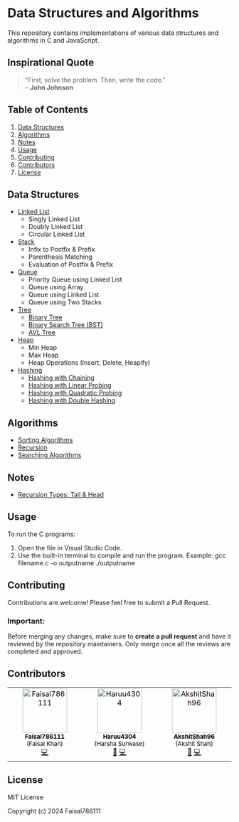 # Data Structures and Algorithms

This repository contains implementations of various data structures and algorithms in C and JavaScript.

## Inspirational Quote

> "First, solve the problem. Then, write the code."  
> – **John Johnson**

## Table of Contents

1. [Data Structures](#data-structures)
2. [Algorithms](#algorithms)
3. [Notes](#notes)
4. [Usage](#usage)
5. [Contributing](#contributing)
6. [Contributors](#contributors)
7. [License](#license)

## Data Structures

- [Linked List](./Linked%20List/Singly%20Linked%20List)
  - Singly Linked List
  - Doubly Linked List
  - Circular Linked List
- [Stack](./stack)
  - Infix to Postfix & Prefix
  - Parenthesis Matching
  - Evaluation of Postfix & Prefix
- [Queue](./Queue)
  - Priority Queue using Linked List
  - Queue using Array
  - Queue using Linked List
  - Queue using Two Stacks
- [Tree](./Tree)
  - [Binary Tree](./Tree/Binary%20Tree)
  - [Binary Search Tree (BST)](./Tree/BST)
  - [AVL Tree](./Tree/AVL)
- [Heap](./Heap)
  - Min Heap
  - Max Heap
  - Heap Operations (Insert, Delete, Heapify)
- [Hashing](./Hash)
  - [Hashing with Chaining](./Hash/Chaining)
  - [Hashing with Linear Probing](./Hash/Linear%20Probing)
  - [Hashing with Quadratic Probing](./Hash/Quadratic%20Probing)
  - [Hashing with Double Hashing](./Hash/Double%20Hashing)

## Algorithms

- [Sorting Algorithms](./sorting%20algo)
- [Recursion](./recursion)
- [Searching Algorithms](./search%20algo)

## Notes

- [Recursion Types: Tail & Head](./notes)

## Usage

To run the C programs:
1. Open the file in Visual Studio Code.
2. Use the built-in terminal to compile and run the program.
   Example:
  gcc filename.c -o outputname
  ./outputname

## Contributing
Contributions are welcome! Please feel free to submit a Pull Request.

### Important:
Before merging any changes, make sure to **create a pull request** and have it reviewed by the repository maintainers. Only merge once all the reviews are completed and approved.


## Contributors

<!-- ALL-CONTRIBUTORS-LIST:START - Do not remove or modify this section -->
<!-- prettier-ignore-start -->
<!-- markdownlint-disable -->
<table>
  <tbody>
    <tr>
      <td align="center" valign="top" width="14.28%"><a href="https://github.com/Faisal786111" style="color: black; text-decoration: none;"><img src="https://avatars.githubusercontent.com/u/135214899?v=4?s=100" width="100px;" alt="Faisal786111"/><br /><sub><b>Faisal786111</b><br />(Faisal Khan)</sub></a><br /><a href="#code-Faisal786111" title="Code">💻</a></td>
      <td align="center" valign="top" width="14.28%"><a href="https://github.com/Haruu4304" style="color: black; text-decoration: none;"><img src="https://cdn-icons-png.flaticon.com/512/206/206864.png" width="100px;" alt="Haruu4304"/><br /><sub><b>Haruu4304</b><br />(Harsha Surwase)</sub></a><br /><a href="#design-Haruu4304" title="Design">🎨</a> <a href="#code-Haruu4304" title="Code">💻</a></td>
      <td align="center" valign="top" width="14.28%"><a href="https://github.com/Haruu4304" style="color: black; text-decoration: none;"><img src="https://avatars.githubusercontent.com/u/135214899?v=4?s=100" width="100px;" alt="AkshitShah96"/><br /><sub><b>AkshitShah96</b><br />(Akshit Shah)</sub></a><br /><a href="#design-Haruu4304" title="Design">🎨</a> <a href="#code-AkshitShah96" title="Code">💻</a></td>
    </tr>
  </tbody>
</table>
<!-- ALL-CONTRIBUTORS-LIST:END -->

## License
MIT License

Copyright (c) 2024 Faisal786111
